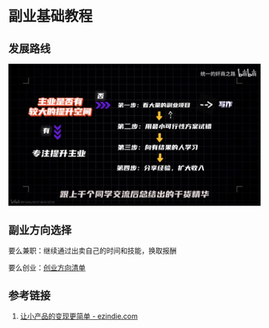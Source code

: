 # 副业基础教程

## 发展路线


![](resources/images/2980d86f9b0fbf2c4976e55fee51592.jpg)

## 副业方向选择

要么兼职：继续通过出卖自己的时间和技能，换取报酬

要么创业：[创业方向清单](work/career/second-job/enterprise/创业方向清单.md)

## 参考链接

1. [让小产品的变现更简单 - ezindie.com](https://www.ezindie.com/)